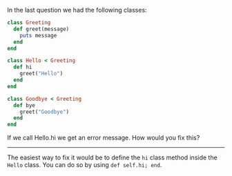 In the last question we had the following classes:

```ruby
class Greeting
  def greet(message)
    puts message
  end
end

class Hello < Greeting
  def hi
    greet("Hello")
  end
end

class Goodbye < Greeting
  def bye
    greet("Goodbye")
  end
end
```

If we call Hello.hi we get an error message. How would you fix this?

---

The easiest way to fix it would be to define the `hi` class method inside the `Hello` class. You can do so by using `def self.hi; end`.
